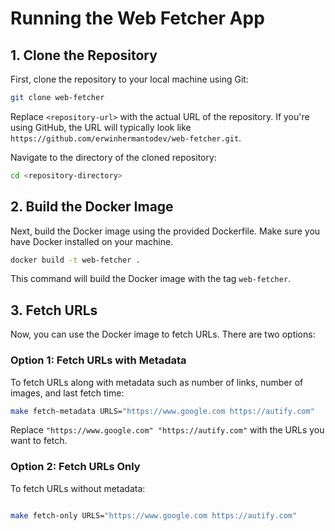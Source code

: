 # Running the Web Fetcher App

## 1. Clone the Repository

First, clone the repository to your local machine using Git:

```bash
git clone web-fetcher
```

Replace `<repository-url>` with the actual URL of the repository. If you're using GitHub, the URL will typically look like `https://github.com/erwinhermantodev/web-fetcher.git`.

Navigate to the directory of the cloned repository:

```bash
cd <repository-directory>
```

## 2. Build the Docker Image

Next, build the Docker image using the provided Dockerfile. Make sure you have Docker installed on your machine.

```bash
docker build -t web-fetcher .
```

This command will build the Docker image with the tag `web-fetcher`.

## 3. Fetch URLs

Now, you can use the Docker image to fetch URLs. There are two options:

### Option 1: Fetch URLs with Metadata

To fetch URLs along with metadata such as number of links, number of images, and last fetch time:

```bash
make fetch-metadata URLS="https://www.google.com https://autify.com"
```

Replace `"https://www.google.com" "https://autify.com"` with the URLs you want to fetch.

### Option 2: Fetch URLs Only

To fetch URLs without metadata:

```bash

make fetch-only URLS="https://www.google.com https://autify.com"

```
